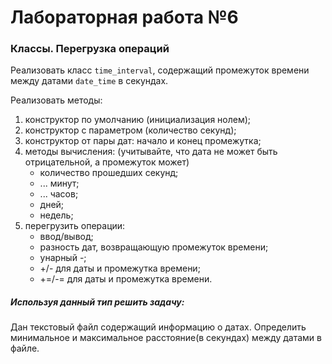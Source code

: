 ﻿# Лабораторная работа №6
### Классы. Перегрузка операций
Реализовать класс `time_interval`, содержащий промежуток времени между датами `date_time` в секундах. 

Реализовать методы:
1. конструктор по умолчанию (инициализация нолем);
3. конструктор с параметром (количество секунд);
4. конструктор от пары дат: начало и конец промежутка;
4. методы вычисления: (учитывайте, что дата не может быть отрицательной, а промежуток может)
   * количество прошедших секунд;
   * ... минут;
   * ... часов; 
   * дней;
   * недель;
5. перегрузить операции:
   * ввод/вывод;
   * разность дат, возвращающую промежуток времени;
   * унарный -;
   * +/- для даты и промежутка времени;
   * +=/-= для даты и промежутка времени.

##### Используя данный тип решить задачу:
Дан текстовый файл содержащий информацию о датах. Определить минимальное и максимальное расстояние(в секундах) между датами в файле.